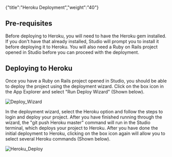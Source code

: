 {"title":"Heroku Deployment","weight":"40"}

## Pre-requisites

Before deploying to Heroku, you will need to have the Heroku gem installed. If you don't have that already installed, Studio will prompt you to install it before deploying it to Heroku. You will also need a Ruby on Rails project opened in Studio before you can proceed with the deployment.

## Deploying to Heroku

Once you have a Ruby on Rails project opened in Studio, you should be able to deploy the project using the deployment wizard. Click on the box icon in the App Explorer and select "Run Deploy Wizard" (Shown below).

![Deploy_Wizard](/Images/appc/download/attachments/30083203/Deploy_Wizard.png)

In the deployment wizard, select the Heroku option and follow the steps to login and deploy your project. After you have finished running through the wizard, the "git push Heroku master" command will run in the Studio terminal, which deploys your project to Heroku. After you have done the initial deployment to Heroku, clicking on the box icon again will allow you to select several Heroku commands (Shown below).

![Heroku_Deploy](/Images/appc/download/attachments/30083203/Heroku_Deploy.png)
